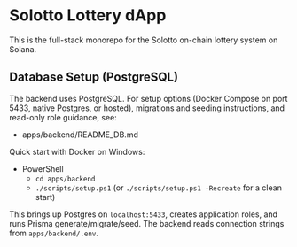 # Solotto Lottery dApp

This is the full-stack monorepo for the Solotto on-chain lottery system on Solana.

## Database Setup (PostgreSQL)

The backend uses PostgreSQL. For setup options (Docker Compose on port 5433, native Postgres, or hosted), migrations and seeding instructions, and read-only role guidance, see:

- apps/backend/README_DB.md

Quick start with Docker on Windows:

- PowerShell
  - `cd apps/backend`
  - `./scripts/setup.ps1` (or `./scripts/setup.ps1 -Recreate` for a clean start)

This brings up Postgres on `localhost:5433`, creates application roles, and runs Prisma generate/migrate/seed. The backend reads connection strings from `apps/backend/.env`.
